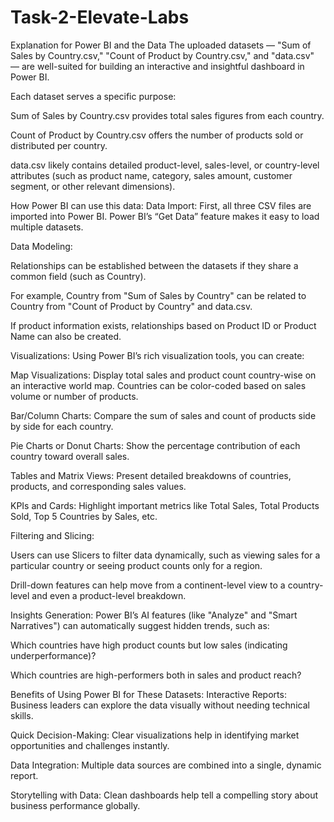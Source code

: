 # Task-2-Elevate-Labs


Explanation for Power BI and the Data
The uploaded datasets — "Sum of Sales by Country.csv," "Count of Product by Country.csv," and "data.csv" — are well-suited for building an interactive and insightful dashboard in Power BI.

Each dataset serves a specific purpose:

Sum of Sales by Country.csv provides total sales figures from each country.

Count of Product by Country.csv offers the number of products sold or distributed per country.

data.csv likely contains detailed product-level, sales-level, or country-level attributes (such as product name, category, sales amount, customer segment, or other relevant dimensions).

How Power BI can use this data:
Data Import:
First, all three CSV files are imported into Power BI. Power BI’s “Get Data” feature makes it easy to load multiple datasets.

Data Modeling:

Relationships can be established between the datasets if they share a common field (such as Country).

For example, Country from "Sum of Sales by Country" can be related to Country from "Count of Product by Country" and data.csv.

If product information exists, relationships based on Product ID or Product Name can also be created.

Visualizations:
Using Power BI’s rich visualization tools, you can create:

Map Visualizations: Display total sales and product count country-wise on an interactive world map. Countries can be color-coded based on sales volume or number of products.

Bar/Column Charts: Compare the sum of sales and count of products side by side for each country.

Pie Charts or Donut Charts: Show the percentage contribution of each country toward overall sales.

Tables and Matrix Views: Present detailed breakdowns of countries, products, and corresponding sales values.

KPIs and Cards: Highlight important metrics like Total Sales, Total Products Sold, Top 5 Countries by Sales, etc.

Filtering and Slicing:

Users can use Slicers to filter data dynamically, such as viewing sales for a particular country or seeing product counts only for a region.

Drill-down features can help move from a continent-level view to a country-level and even a product-level breakdown.

Insights Generation:
Power BI’s AI features (like "Analyze" and "Smart Narratives") can automatically suggest hidden trends, such as:

Which countries have high product counts but low sales (indicating underperformance)?

Which countries are high-performers both in sales and product reach?

Benefits of Using Power BI for These Datasets:
Interactive Reports: Business leaders can explore the data visually without needing technical skills.

Quick Decision-Making: Clear visualizations help in identifying market opportunities and challenges instantly.

Data Integration: Multiple data sources are combined into a single, dynamic report.

Storytelling with Data: Clean dashboards help tell a compelling story about business performance globally.
